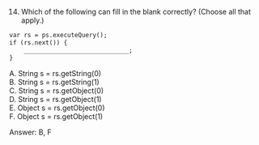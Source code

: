 14. Which of the following can fill in the blank correctly? (Choose all that apply.)

```markdown
var rs = ps.executeQuery();
if (rs.next()) {
    _____________________________;
}
```

A. String s = rs.getString(0) <br>
B. String s = rs.getString(1) <br>
C. String s = rs.getObject(0) <br>
D. String s = rs.getObject(1) <br>
E. Object s = rs.getObject(0) <br>
F. Object s = rs.getObject(1) <br>


Answer: B, F